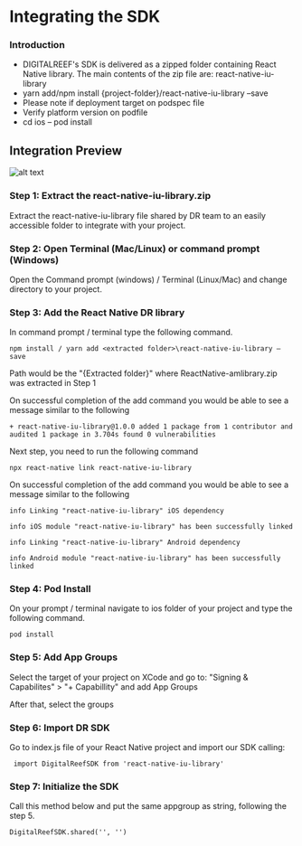 # Integrating the SDK
### Introduction

- DIGITALREEF's SDK is delivered as a zipped folder containing React Native library. The main contents of the zip file are: react-native-iu-library 
- yarn add/npm install {project-folder}/react-native-iu-library –save 
- Please note if deployment target on podspec file 
- Verify platform version on podfile 
- cd ios – pod install 

## Integration Preview
![alt text](https://drive.google.com/file/d/1WbXyq1ndmLR8LMjQ5TTgIaR9Ad_PwazO/view?usp=sharing)

### Step 1: Extract the react-native-iu-library.zip 
Extract the react-native-iu-library file shared by DR team to an easily accessible folder to integrate with your project. 

### Step 2: Open Terminal (Mac/Linux) or command prompt (Windows) 

Open the Command prompt (windows) / Terminal (Linux/Mac) and change directory to your project. 

### Step 3: Add the React Native DR library 

In command prompt / terminal type the following command. 
```
npm install / yarn add <extracted folder>\react-native-iu-library –save 
````

Path would be the "{Extracted folder}" where ReactNative-amlibrary.zip was extracted in Step 1 

On successful completion of the add command you would be able to see a message similar to the following 
````
+ react-native-iu-library@1.0.0 added 1 package from 1 contributor and audited 1 package in 3.704s found 0 vulnerabilities 
````

Next step, you need to run the following command

```
npx react-native link react-native-iu-library 
````

On successful completion of the add command you would be able to see a message similar to the following 

```
info Linking "react-native-iu-library" iOS dependency 

info iOS module "react-native-iu-library" has been successfully linked 

info Linking "react-native-iu-library" Android dependency 

info Android module "react-native-iu-library" has been successfully linked 
`````

### Step 4: Pod Install 

On your prompt / terminal navigate to ios folder of your project and type the following command. 

```
pod install 
````


### Step 5: Add App Groups 

Select the target of your project on XCode and go to: "Signing & Capabilites" >  "+ Capabillity" and add App Groups 

After that, select the groups  


### Step 6: Import DR SDK 

Go to index.js file of your React Native project and import our SDK calling: 

```
 import DigitalReefSDK from 'react-native-iu-library' 
`````

### Step 7: Initialize the SDK

Call this method below and put the same appgroup as string, following the step 5.
````
DigitalReefSDK.shared('', '')
````

 
